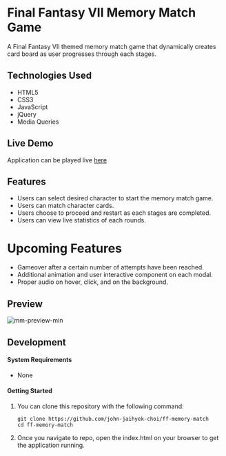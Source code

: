 # Final Fantasy VII Memory Match Game

A Final Fantasy VII themed memory match game that dynamically creates card board as user progresses through each stages.

## Technologies Used

- HTML5
- CSS3
- JavaScript
- jQuery
- Media Queries

## Live Demo

Application can be played live [here](https://ff-memory-match.johnjhc.com)

## Features

- Users can select desired character to start the memory match game.
- Users can match character cards.
- Users choose to proceed and restart as each stages are completed.
- Users can view live statistics of each rounds.

# Upcoming Features

- Gameover after a certain number of attempts have been reached.
- Additional animation and user interactive component on each modal.
- Proper audio on hover, click, and on the background.

## Preview

![mm-preview-min](https://user-images.githubusercontent.com/57784907/78731438-95467f00-78f4-11ea-8191-fa5a1e1c7b8b.gif)

## Development

#### System Requirements

- None

#### Getting Started

1. You can clone this repository with the following command:

    ```shell
    git clone https://github.com/john-jaihyek-choi/ff-memory-match
    cd ff-memory-match
    ```
2. Once you navigate to repo, open the index.html on your browser to get the application running.
